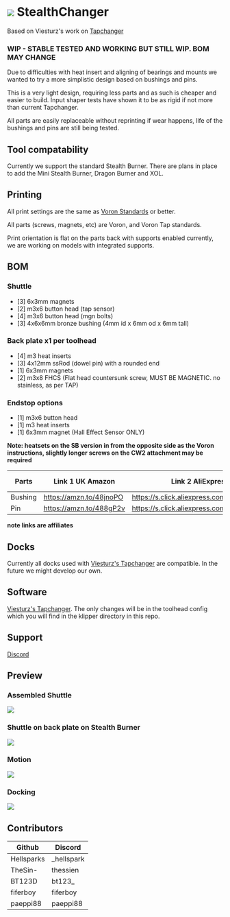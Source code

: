 # ![](https://github.com/Hellsparks/StealthChanger/blob/main/media/Stealthchanger_logo_sm.png?raw=true) StealthChanger
Based on Viesturz's work on [Tapchanger](https://github.com/viesturz/tapchanger)

### WIP - STABLE TESTED AND WORKING BUT STILL WIP. BOM MAY CHANGE

Due to difficulties with heat insert and aligning of bearings and mounts we wanted to try a more simplistic design based on bushings and pins.

This is a very light design, requiring less parts and as such is cheaper and easier to build.  Input shaper tests have shown it to be as rigid if not more than current Tapchanger.

All parts are easily replaceable without reprinting if wear happens, life of the bushings and pins are still being tested.

## Tool compatability
Currently we support the standard Stealth Burner.  There are plans in place to add the Mini Stealth Burner, Dragon Burner and XOL.

## Printing
All print settings are the same as [Voron Standards](https://docs.vorondesign.com/sourcing.html#print-settings) or better.

All parts (screws, magnets, etc) are Voron, and Voron Tap standards.

Print orientation is flat on the parts back with supports enabled currently, we are working on models with integrated supports.

## BOM
### Shuttle
- [3] 6x3mm magnets
- [2] m3x6 button head (tap sensor)
- [4] m3x6 button head (mgn bolts)
- [3] 4x6x6mm bronze bushing (4mm id x 6mm od x 6mm tall)
### Back plate x1 per toolhead
- [4] m3 heat inserts
- [3] 4x12mm ssRod (dowel pin) with a rounded end
- [1] 6x3mm magnets
- [2] m3x8 FHCS (Flat head countersunk screw, MUST BE MAGNETIC. no stainless, as per TAP)
### Endstop options
- [1] m3x6 button head
- [1] m3 heat inserts
- [1] 6x3mm magnet (Hall Effect Sensor ONLY)

**Note: heatsets on the SB version in from the opposite side as the Voron instructions, slightly longer screws on the CW2 attachment may be required**

| Parts   	| Link 1   UK Amazon      	| Link 2 AliExpress                      	| Link 3    US Amazon	  | Link 4 	|
|---------	|-------------------------	|-----------------------------------------	|------------------------ |--------	|
| Bushing 	| https://amzn.to/48jnoPO 	| https://s.click.aliexpress.com/e/_Dkek3Op | https://amzn.to/3RAjKtY |        	|
| Pin     	| https://amzn.to/488gP2v 	| https://s.click.aliexpress.com/e/_DEfc0JB	| https://amzn.to/3GZBSZn |        	|

**note links are affiliates**

## Docks
Currently all docks used with [Viesturz's Tapchanger](https://github.com/viesturz/tapchanger) are compatible.  In the future we might develop our own.

## Software
[Viesturz's Tapchanger](https://github.com/viesturz/tapchanger).  The only changes will be in the toolhead config which you will find in the klipper directory in this repo.

## Support
[Discord](https://discord.com/channels/1119433664799965186/1187877885235699843)

## Preview
### Assembled Shuttle
![](https://github.com/Hellsparks/StealthChanger/blob/main/media/shuttle.jpg?raw=true)
### Shuttle on back plate on Stealth Burner
![](https://github.com/Hellsparks/StealthChanger/blob/main/media/assembled.jpg?raw=true)
### Motion
![](https://github.com/Hellsparks/StealthChanger/blob/main/media/motion.gif?raw=true)
### Docking
![](https://github.com/Hellsparks/StealthChanger/blob/main/media/docking.gif?raw=true)

## Contributors
| Github   	| Discord    	|
|---------	|---------	|
| Hellsparks 	| _hellspark 	|
| TheSin-     	| thessien 	|
| BT123D     	| bt123_ 	|
| fiferboy     	| fiferboy 	|
| paeppi88     	| paeppi88 	|
